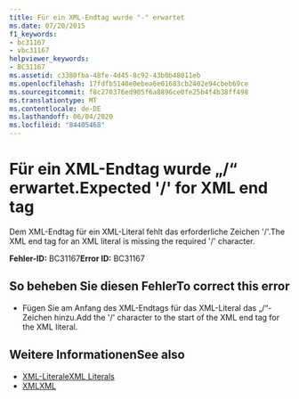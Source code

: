 ```yaml
---
title: Für ein XML-Endtag wurde "-" erwartet
ms.date: 07/20/2015
f1_keywords:
- bc31167
- vbc31167
helpviewer_keywords:
- BC31167
ms.assetid: c3380fba-48fe-4d45-8c92-43b0b48011eb
ms.openlocfilehash: 17fdfb5140e0ebea6e01683cb2402e94cbeb69ce
ms.sourcegitcommit: f8c270376ed905f6a8896ce0fe25b4f4b38ff498
ms.translationtype: MT
ms.contentlocale: de-DE
ms.lasthandoff: 06/04/2020
ms.locfileid: "84405468"
---
```

# <a name="expected--for-xml-end-tag"></a><span data-ttu-id="35bab-102">Für ein XML-Endtag wurde „/“ erwartet.</span><span class="sxs-lookup"><span data-stu-id="35bab-102">Expected '/' for XML end tag</span></span>
<span data-ttu-id="35bab-103">Dem XML-Endtag für ein XML-Literal fehlt das erforderliche Zeichen '/'.</span><span class="sxs-lookup"><span data-stu-id="35bab-103">The XML end tag for an XML literal is missing the required '/' character.</span></span>  
  
 <span data-ttu-id="35bab-104">**Fehler-ID:** BC31167</span><span class="sxs-lookup"><span data-stu-id="35bab-104">**Error ID:** BC31167</span></span>  
  
## <a name="to-correct-this-error"></a><span data-ttu-id="35bab-105">So beheben Sie diesen Fehler</span><span class="sxs-lookup"><span data-stu-id="35bab-105">To correct this error</span></span>  
  
- <span data-ttu-id="35bab-106">Fügen Sie am Anfang des XML-Endtags für das XML-Literal das „/“-Zeichen hinzu.</span><span class="sxs-lookup"><span data-stu-id="35bab-106">Add the '/' character to the start of the XML end tag for the XML literal.</span></span>  
  
## <a name="see-also"></a><span data-ttu-id="35bab-107">Weitere Informationen</span><span class="sxs-lookup"><span data-stu-id="35bab-107">See also</span></span>

- [<span data-ttu-id="35bab-108">XML-Literale</span><span class="sxs-lookup"><span data-stu-id="35bab-108">XML Literals</span></span>](../language-reference/xml-literals/index.md)
- [<span data-ttu-id="35bab-109">XML</span><span class="sxs-lookup"><span data-stu-id="35bab-109">XML</span></span>](../programming-guide/language-features/xml/index.md)
